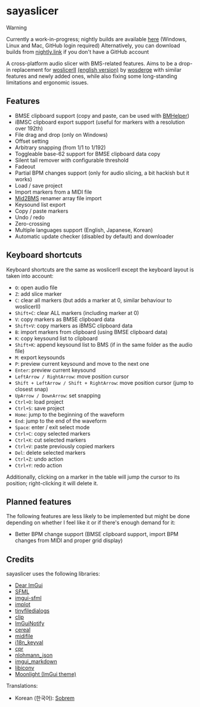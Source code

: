 ﻿# sayaslicer

> [!WARNING]
> Currently a work-in-progress; nightly builds are available [here](https://github.com/SayakaIsBaka/sayaslicer/actions) (Windows, Linux and Mac, GitHub login required)
> Alternatively, you can download builds from [nightly.link](https://nightly.link/SayakaIsBaka/sayaslicer/workflows/main/master?preview) if you don't have a GitHub account

A cross-platform audio slicer with BMS-related features. Aims to be a drop-in replacement for [woslicerII](https://cerebralmuddystream.nekokan.dyndns.info/soft/woslicerII.zip) [(english version)](https://github.com/SayakaIsBaka/woslicerII-english) by [wosderge](https://cerebralmuddystream.nekokan.dyndns.info) with similar features and newly added ones, while also fixing some long-standing limitations and ergonomic issues.

## Features
- BMSE clipboard support (copy and paste, can be used with [BMHelper](https://excln.github.io/bmhelper.html))
- iBMSC clipboard export support (useful for markers with a resolution over 192th)
- File drag and drop (only on Windows)
- Offset setting
- Arbitrary snapping (from 1/1 to 1/192)
- Toggleable base-62 support for BMSE clipboard data copy
- Silent tail remover with configurable threshold
- Fadeout
- Partial BPM changes support (only for audio slicing, a bit hackish but it works)
- Load / save project
- Import markers from a MIDI file
- [Mid2BMS](https://mid2bms.net) renamer array file import
- Keysound list export
- Copy / paste markers
- Undo / redo
- Zero-crossing
- Multiple languages support (English, Japanese, Korean)
- Automatic update checker (disabled by default) and downloader

## Keyboard shortcuts
Keyboard shortcuts are the same as woslicerII except the keyboard layout is taken into account:
- `O`: open audio file
- `Z`: add slice marker
- `C`: clear all markers (but adds a marker at 0, similar behaviour to woslicerII)
- `Shift+C`: clear ALL markers (including marker at 0)
- `V`: copy markers as BMSE clipboard data
- `Shift+V`: copy markers as iBMSC clipboard data
- `B`: import markers from clipboard (using BMSE clipboard data)
- `K`: copy keysound list to clipboard
- `Shift+K`: append keysound list to BMS (if in the same folder as the audio file)
- `M`: export keysounds
- `P`: preview current keysound and move to the next one
- `Enter`: preview current keysound
- `LeftArrow / RightArrow`: move position cursor
- `Shift + LeftArrow / Shift + RightArrow`: move position cursor (jump to closest snap)
- `UpArrow / DownArrow`: set snapping
- `Ctrl+O`: load project
- `Ctrl+S`: save project
- `Home`: jump to the beginning of the waveform
- `End`: jump to the end of the waveform
- `Space`: enter / exit select mode
- `Ctrl+C`: copy selected markers
- `Ctrl+X`: cut selected markers
- `Ctrl+V`: paste previously copied markers
- `Del`: delete selected markers
- `Ctrl+Z`: undo action
- `Ctrl+Y`: redo action

Additionally, clicking on a marker in the table will jump the cursor to its position; right-clicking it will delete it.

## Planned features
The following features are less likely to be implemented but might be done depending on whether I feel like it or if there's enough demand for it:
- Better BPM change support (BMSE clipboard support, import BPM changes from MIDI and proper grid display)

## Credits
sayaslicer uses the following libraries:
- [Dear ImGui](https://github.com/ocornut/imgui)
- [SFML](https://github.com/SFML/SFML)
- [imgui-sfml](https://github.com/SFML/imgui-sfml)
- [implot](https://github.com/epezent/implot)
- [tinyfiledialogs](https://sourceforge.net/projects/tinyfiledialogs/)
- [clip](https://github.com/dacap/clip)
- [ImGuiNotify](https://github.com/TyomaVader/ImGuiNotify)
- [cereal](https://github.com/USCiLab/cereal)
- [midifile](https://github.com/craigsapp/midifile)
- [i18n_keyval](https://github.com/stefandevai/i18n_keyval)
- [cpr](https://github.com/libcpr/cpr)
- [nlohmann_json](https://github.com/nlohmann/json)
- [imgui_markdown](https://github.com/juliettef/imgui_markdown)
- [libiconv](https://www.gnu.org/software/libiconv/)
- [Moonlight (ImGui theme)](https://github.com/Madam-Herta/Moonlight/)

Translations:
- Korean (한국어): [Sobrem](https://twitter.com/SobremMusic)